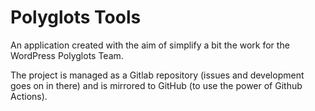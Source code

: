 # Polyglots Tools

An application created with the aim of simplify a bit the work for the WordPress Polyglots Team.

The project is managed as a Gitlab repository (issues and development goes on in there) and is mirrored to GitHub (to use the power of Github Actions).
